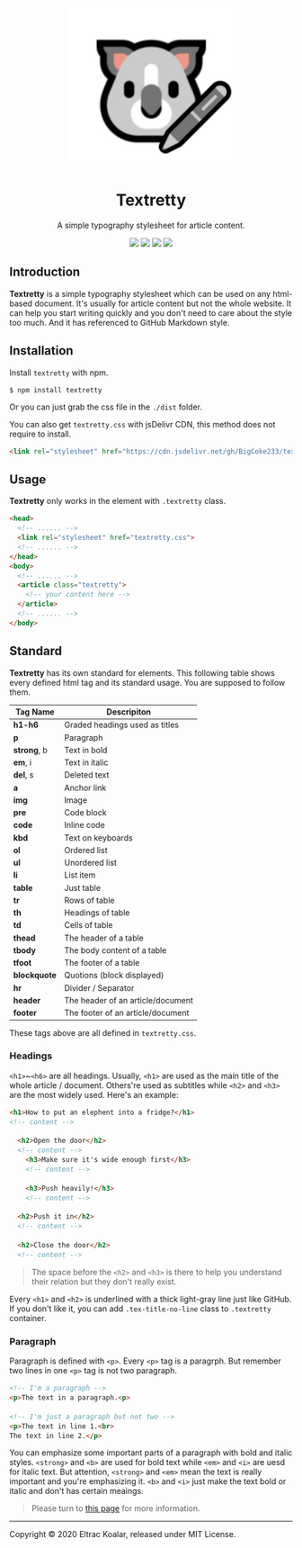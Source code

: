 <p align="center">
  <img src="banner.jpg">
  <h1 align="center">Textretty</h1>
  <p align="center">A simple typography stylesheet for article content.</p>
  <p align="center"><a href="http://makeapullrequest.com"><img src="https://img.shields.io/badge/PRs-welcome-brightgreen.svg?style=flat-square"></a> <a href="./LICENSE"><img src="https://img.shields.io/badge/license-MIT-green?style=flat-square"></a> <img src="https://img.shields.io/github/stars/BigCoke233/textretty.css?label=Star&style=flat-square"> <a href="https://github.com/BigCoke233/textretty/releases"><img src="https://img.shields.io/github/downloads/BigCoke233/textretty.css/total?style=flat-square"></a></p>
</p>

## Introduction

**Textretty** is a simple typography stylesheet which can be used on any html-based document. It's usually for article content but not the whole website. It can help you start writing quickly and you don't need to care about the style too much.
And it has referenced to GitHub Markdown style.

## Installation

Install `textretty` with npm.
```git
$ npm install textretty
```
Or you can just grab the css file in the `./dist` folder.

You can also get `textretty.css` with jsDelivr CDN, this method does not require to install.
```html
<link rel="stylesheet" href="https://cdn.jsdelivr.net/gh/BigCoke233/textretty.css/dist/textretty.min.css">
```

## Usage

**Textretty** only works in the element with `.textretty` class.
```html
<head>
  <!-- ...... -->
  <link rel="stylesheet" href="textretty.css">
  <!-- ...... -->
</head>
<body>
  <!-- ...... -->
  <article class="textretty">
    <!-- your content here -->
  </article>
  <!-- ...... -->
</body>
```

## Standard

**Textretty** has its own standard for elements. This following table shows every defined html tag and its standard usage. You are supposed to follow them.

| Tag Name       | Descripiton |
| -------------- | ----------- |
| **h1-h6**      | Graded headings used as titles |
| **p**          | Paragraph   |
| **strong**, b  | Text in bold |
| **em**, i      | Text in italic |
| **del**, s     | Deleted text |
| **a**          | Anchor link |
| **img**        | Image       |
| **pre**        | Code block  |
| **code**       | Inline code |
| **kbd**        | Text on keyboards |
| **ol**         | Ordered list |
| **ul**         | Unordered list |
| **li**         | List item   |
| **table**      | Just table  |
| **tr**         | Rows of table |
| **th**         | Headings of table |
| **td**         | Cells of table |
| **thead**      | The header of a table |
| **tbody**      | The body content of a table |
| **tfoot**      | The footer of a table |
| **blockquote** | Quotions (block displayed) |
| **hr**         | Divider / Separator |
| **header**     | The header of an article/document |
| **footer**     | The footer of an article/document |

These tags above are all defined in `textretty.css`. 

### Headings

`<h1>`~`<h6>` are all headings. Usually, `<h1>` are used as the main title of the whole article / document. Others're used as subtitles while `<h2>` and `<h3>` are the most widely used. Here's an example:
```html
<h1>How to put an elephent into a fridge?</h1>
<!-- content -->

  <h2>Open the door</h2>
  <!-- content -->
    <h3>Make sure it's wide enough first</h3>
	<!-- content -->
	
	<h3>Push heavily!</h3>
	<!-- content -->

  <h2>Push it in</h2>
  <!-- content -->

  <h2>Close the door</h2>
  <!-- content -->
```

> The space before the `<h2>` and `<h3>` is there to help you understand their relation but they don't really exist.

Every `<h1>` and `<h2>` is underlined with a thick light-gray line just like GitHub. If you don't like it, you can add `.tex-title-no-line` class to `.textretty` container.

### Paragraph

Paragraph is defined with `<p>`. Every `<p>` tag is a paragrph. But remember two lines in one `<p>` tag is not two paragraph.

```html
<!-- I'm a paragraph -->
<p>The text in a paragraph.<p>

<!-- I'm just a paragraph but not two -->
<p>The text in line 1.<br>
The text in line 2.</p>
```

You can emphasize some important parts of a paragraph with bold and italic styles. `<strong>` and `<b>` are used for bold text while `<em>` and `<i>` are uesd for italic text. 
But attention, `<strong>` and `<em>` mean the text is really important and you're emphasizing it. `<b>` and `<i>` just make the text bold or italic and don't has certain meaings.

> Please turn to [this page](https://bigcoke233.github.io/textretty,css) for more information.

---

Copyright &copy; 2020 Eltrac Koalar, released under MIT License.
